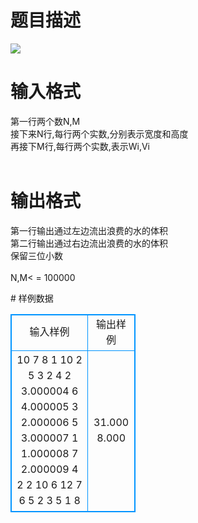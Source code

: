 # 

 
 # 题目描述 
<p>
<img border="0" src="/source/joyoi/tyvj-2688/img/aHR0cDovL3d3dy5qb3lvaS5jbi9wcm9ibGVtL3R5dmotMjY4OC9wcm9ibGVtc19pbWFnZXMvMzE3MC8xOTA0LmpwZw==.jpg"> </p> 

 
 # 输入格式 
<p>
第一行两个数N,M<br>接下来N行,每行两个实数,分别表示宽度和高度<br>再接下M行,每行两个实数,表示Wi,Vi<br><br></p> 

 
 # 输出格式 
<p>
第一行输出通过左边流出浪费的水的体积<br>第二行输出通过右边流出浪费的水的体积<br>保留三位小数<br><br>N,M< = 100000</p> 
# 样例数据
<style>
        table,table tr th, table tr td { border:1px solid #0094ff; }
        table { width: 200px; min-height: 25px; line-height: 25px; text-align: center; border-collapse: collapse;}   
    </style>
<table>
	<tr>
		<td>输入样例</td>
		<td>输出样例</td>
	</tr>
<tr><td>10 7
8 1
10 2
5 3
2 4
2 3.000004
6 4.000005
3 2.000006
5 3.000007
1 1.000008
7 2.000009
4 2
2 10
6 12
7 6
5 2
3 5
1 8
</td><td>31.000
8.000</td></tr></table>
